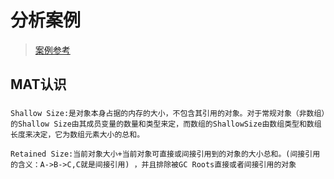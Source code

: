 # 分析案例
> [案例参考](https://www.cnblogs.com/trust-freedom/p/6744948.html)

## MAT认识
### 
```text
Shallow Size:是对象本身占据的内存的大小，不包含其引用的对象。对于常规对象（非数组）的Shallow Size由其成员变量的数量和类型来定，而数组的ShallowSize由数组类型和数组长度来决定，它为数组元素大小的总和。

Retained Size:当前对象大小+当前对象可直接或间接引用到的对象的大小总和。(间接引用的含义：A->B->C,C就是间接引用) ，并且排除被GC Roots直接或者间接引用的对象
```